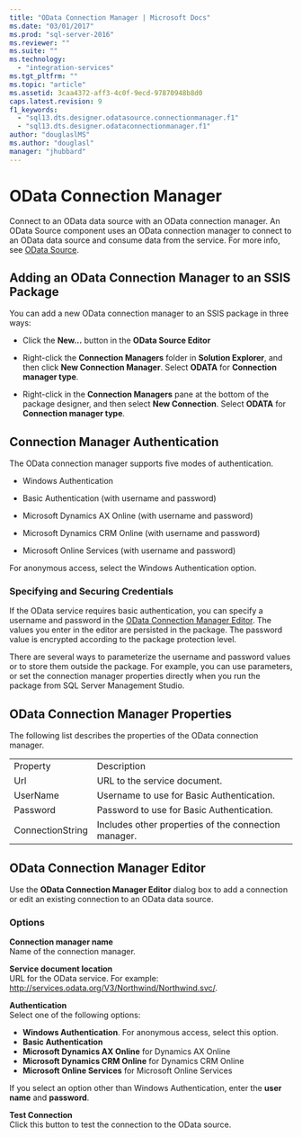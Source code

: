 ```yaml
---
title: "OData Connection Manager | Microsoft Docs"
ms.date: "03/01/2017"
ms.prod: "sql-server-2016"
ms.reviewer: ""
ms.suite: ""
ms.technology: 
  - "integration-services"
ms.tgt_pltfrm: ""
ms.topic: "article"
ms.assetid: 3caa4372-aff3-4c0f-9ecd-97870948b8d0
caps.latest.revision: 9
f1_keywords: 
  - "sql13.dts.designer.odatasource.connectionmanager.f1"
  - "sql13.dts.designer.odataconnectionmanager.f1"
author: "douglaslMS"
ms.author: "douglasl"
manager: "jhubbard"
---
```

# OData Connection Manager
 Connect to an OData data source with an OData connection manager. An OData Source component uses an OData connection manager to connect to an OData data source and consume data from the service. For more info, see [OData Source](../../integration-services/data-flow/odata-source.md).  
  
## Adding an OData Connection Manager to an SSIS Package  
 You can add a new OData connection manager to an SSIS package in three ways:  
  
-   Click the **New…** button in the **OData Source Editor**  
  
-   Right-click the **Connection Managers** folder in **Solution Explorer**, and then click **New Connection Manager**. Select **ODATA** for **Connection manager type**.  
  
-   Right-click in the **Connection Managers** pane at the bottom of the package designer, and then select **New Connection**. Select **ODATA** for **Connection manager type**.  
  
## Connection Manager Authentication  
 The OData connection manager supports five modes of authentication.  
  
-   Windows Authentication  
  
-   Basic Authentication (with username and password)  

-   Microsoft Dynamics AX Online (with username and password)
  
-   Microsoft Dynamics CRM Online (with username and password)
  
-   Microsoft Online Services (with username and password)  
  
 For anonymous access, select the Windows Authentication option.  
  
### Specifying and Securing Credentials  
 If the OData service requires basic authentication, you can specify a username and password in the [OData Connection Manager Editor](../../integration-services/connection-manager/odata-connection-manager-editor.md). The values you enter in the editor are persisted in the package. The password value is encrypted according to the package protection level.  
  
 There are several ways to parameterize the username and password values or to store them outside the package. For example, you can use parameters, or set the connection manager properties directly when you run the package from SQL Server Management Studio.  
  
## OData Connection Manager Properties  
 The following list describes the properties of the OData connection manager.  
  
|||  
|-|-|  
|Property|Description|  
|Url|URL to the service document.|  
|UserName|Username to use for Basic Authentication.|  
|Password|Password to use for Basic Authentication.|  
|ConnectionString|Includes other properties of the connection manager.|  
  
## OData Connection Manager Editor
  Use the **OData Connection Manager Editor** dialog box to add a connection or edit an existing connection to an OData data source.  
  
### Options  
 **Connection manager name**  
 Name of the connection manager.  
  
 **Service document location**  
 URL for the OData service. For example: http://services.odata.org/V3/Northwind/Northwind.svc/.  
  
 **Authentication**  
Select one of the following options:
-   **Windows Authentication**. For anonymous access, select this option.
-   **Basic Authentication** 
-   **Microsoft Dynamics AX Online** for Dynamics AX Online
-   **Microsoft Dynamics CRM Online** for Dynamics CRM Online
-   **Microsoft Online Services** for Microsoft Online Services
 
If you select an option other than Windows Authentication, enter the **user name** and **password**. 

 **Test Connection**  
 Click this button to test the connection to the OData source.  
